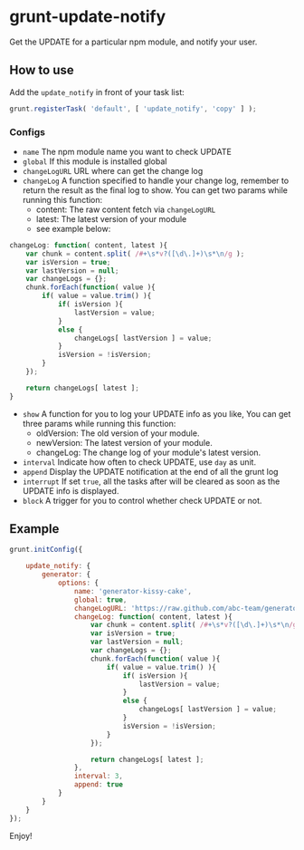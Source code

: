 # grunt-update-notify

Get the UPDATE for a particular npm module, and notify your user.

## How to use

Add the `update_notify` in front of your task list:

```js
grunt.registerTask( 'default', [ 'update_notify', 'copy' ] );
```

### Configs

- `name` The npm module name you want to check UPDATE
- `global` If this module is installed global
- `changeLogURL` URL where can get the change log
- `changeLog` A function specified to handle your change log, remember to return the result as the final log to show. You can get two params while running this function:
    - content: The raw content fetch via `changeLogURL`
    - latest: The latest version of your module
    - see example below:

```js
changeLog: function( content, latest ){
    var chunk = content.split( /#+\s*v?([\d\.]+)\s*\n/g );
    var isVersion = true;
    var lastVersion = null;
    var changeLogs = {};
    chunk.forEach(function( value ){
        if( value = value.trim() ){
            if( isVersion ){
                lastVersion = value;
            }
            else {
                changeLogs[ lastVersion ] = value;
            }
            isVersion = !isVersion;
        }
    });

    return changeLogs[ latest ];
}
```

- `show` A function for you to log your UPDATE info as you like, You can get three params while running this function:
    - oldVersion: The old version of your module.
    - newVersion: The latest version of your module.
    - changeLog: The change log of your module's latest version.
- `interval` Indicate how often to check UPDATE, use `day` as unit.
- `append` Display the UPDATE notification at the end of all the grunt log
- `interrupt` If set `true`, all the tasks after will be cleared as soon as the UPDATE info is displayed.
- `block` A trigger for you to control whether check UPDATE or not.

## Example

```js
grunt.initConfig({

    update_notify: {
        generator: {
            options: {
                name: 'generator-kissy-cake',
                global: true,
                changeLogURL: 'https://raw.github.com/abc-team/generator-kissy-cake/master/CHANGELOG.md',
                changeLog: function( content, latest ){
                    var chunk = content.split( /#+\s*v?([\d\.]+)\s*\n/g );
                    var isVersion = true;
                    var lastVersion = null;
                    var changeLogs = {};
                    chunk.forEach(function( value ){
                        if( value = value.trim() ){
                            if( isVersion ){
                                lastVersion = value;
                            }
                            else {
                                changeLogs[ lastVersion ] = value;
                            }
                            isVersion = !isVersion;
                        }
                    });

                    return changeLogs[ latest ];
                },
                interval: 3,
                append: true
            }
        }
    }
});
```

Enjoy!